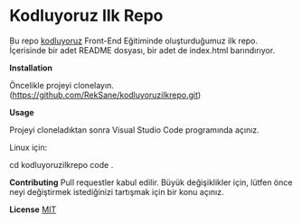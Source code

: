 # Kodluyoruz Ilk Repo
Bu repo [kodluyoruz](https://www.kodluyoruz.org) Front-End Eğitiminde oluşturduğumuz ilk repo. İçerisinde bir adet README dosyası, bir adet de index.html barındırıyor.

**Installation**

Öncelikle projeyi clonelayın. (https://github.com/RekSane/kodluyoruzilkrepo.git)


**Usage**

Projeyi cloneladıktan sonra Visual Studio Code programında açınız.

Linux için:

 cd kodluyoruzilkrepo
code .


**Contributing**
Pull requestler kabul edilir. Büyük değişiklikler için, lütfen önce neyi değiştirmek istediğinizi tartışmak için bir konu açınız.

**License**
[MIT](https://choosealicense.com/licenses/mit/)



